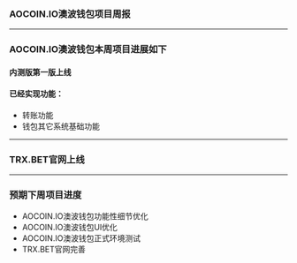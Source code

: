 ### AOCOIN.IO澳波钱包项目周报
---
### AOCOIN.IO澳波钱包本周项目进展如下
#### 内测版第一版上线
#### 已经实现功能：
* 转账功能
* 钱包其它系统基础功能
---
### TRX.BET官网上线
---
### 预期下周项目进度
* AOCOIN.IO澳波钱包功能性细节优化
* AOCOIN.IO澳波钱包UI优化
* AOCOIN.IO澳波钱包正式环境测试
* TRX.BET官网完善
